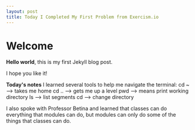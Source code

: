 ```yaml
---
layout: post
title: Today I Completed My First Problem from Exercism.io
---
```


# Welcome

**Hello world**, this is my first Jekyll blog post.

I hope you like it!

**Today's notes**
I learned several tools to help me navigate the terminal:
cd ~ --> takes me home
cd .. --> gets me up a level
pwd --> means print working directory
ls --> list segments
cd --> change directory

I also spoke with Professor Betina and learned that classes can do everything that modules can do, but modules can only do some of the things that classes can do. 

